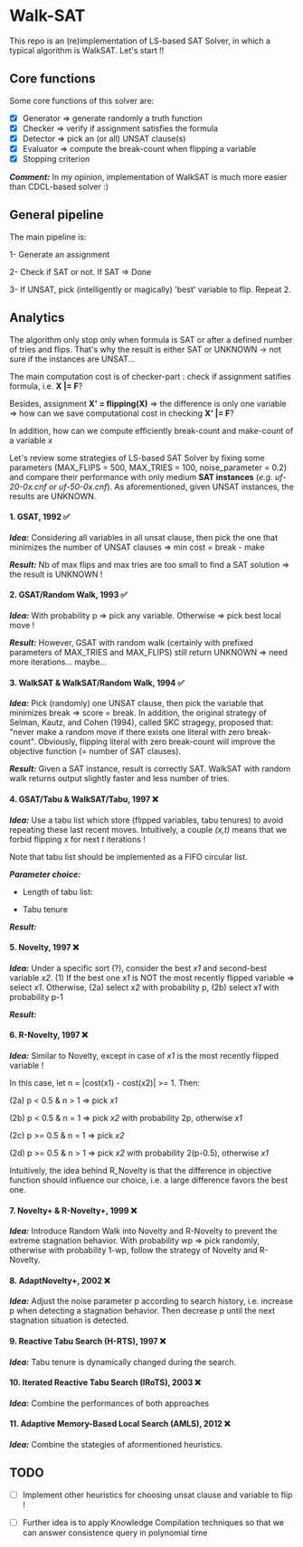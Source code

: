 # Walk-SAT

This repo is an (re)implementation of LS-based SAT Solver, in which a typical algorithm is WalkSAT. 
Let's start !!

## Core functions 

Some core functions of this solver are: 

- [X] Generator => generate randomly a truth function
- [X] Checker => verify if assignment satisfies the formula
- [X] Detector => pick an (or all) UNSAT clause(s)
- [X] Evaluator => compute the break-count when flipping a variable
- [X] Stopping criterion 

***Comment:*** In my opinion, implementation of WalkSAT is much more easier than CDCL-based solver :) 

## General pipeline

The main pipeline is:

1- Generate an assignment 

2- Check if SAT or not. If SAT => Done

3- If UNSAT, pick (intelligently or magically) 'best' variable to flip. Repeat 2. 

## Analytics

The algorithm only stop only when formula is SAT or after a defined number of tries and flips. That's why the result is either SAT or UNKNOWN -> not sure if the instances are UNSAT...

The main computation cost is of checker-part : check if assignment satifies formula, i.e. **X |= F**?

Besides, assignment **X' = flipping(X)** => the difference is only one variable => how can we save computational cost in checking **X' |= F**?

In addition, how can we compute efficiently break-count and make-count of a variable *x*

Let's review some strategies of LS-based SAT Solver by fixing some parameters (MAX_FLIPS = 500, MAX_TRIES = 100, noise_parameter = 0.2) and compare their performance with only medium **SAT instances** (*e.g. uf-20-0x.cnf or uf-50-0x.cnf*). As aforementioned, given UNSAT instances, the results are UNKNOWN. 

#### 1. GSAT, 1992 :white_check_mark:

***Idea:*** Considering all variables in all unsat clause, then pick the one that minimizes the number of UNSAT clauses => min cost = break - make

***Result:*** Nb of max flips and max tries are too small to find a SAT solution => the result is UNKNOWN ! 

#### 2. GSAT/Random Walk, 1993  :white_check_mark:

***Idea:***  With probability p => pick any variable. Otherwise => pick best local move ! 

***Result:*** However, GSAT with random walk (certainly with prefixed parameters of MAX_TRIES and MAX_FLIPS) still return UNKNOWN => need more iterations... maybe...

#### 3. WalkSAT & WalkSAT/Random Walk, 1994 :white_check_mark:

***Idea:*** Pick (randomly) one UNSAT clause, then pick the variable that minimizes break => score = break. In addition, the original strategy of Selman, Kautz, and Cohen (1994), called SKC stragegy, proposed that: "never make a random move if there exists one literal with zero break-count". Obviously, flipping literal with zero break-count will improve the objective function (= number of SAT clauses).

***Result:*** Given a SAT instance, result is correctly SAT. WalkSAT with random walk returns output slightly faster and less number of tries. 

#### 4. GSAT/Tabu & WalkSAT/Tabu, 1997 :x:

***Idea:*** Use a tabu list which store (flipped variables, tabu tenures) to avoid repeating these last recent moves. Intuitively, a couple *(x,t)* means that we forbid flipping *x* for next *t* iterations !

Note that tabu list should be implemented as a FIFO circular list.

***Parameter choice:***

- Length of tabu list: 

- Tabu tenure

***Result:*** 

#### 5. Novelty, 1997 :x:

***Idea:*** Under a specific sort (?), consider the best *x1* and second-best variable *x2*. (1) If the best one *x1* is NOT the most recently flipped variable => select *x1*. Otherwise, (2a) select *x2* with probability p, (2b) select *x1* with probability p-1

***Result:***

#### 6. R-Novelty, 1997 :x:

***Idea:*** Similar to Novelty, except in case of *x1* is the most recently flipped variable ! 

In this case, let n = |cost(x1) - cost(x2)| >= 1. Then:

(2a) p < 0.5 & n > 1  => pick *x1*

(2b) p < 0.5 & n = 1  => pick *x2* with probability 2p, otherwise *x1*

(2c) p >= 0.5 & n = 1 => pick *x2*

(2d) p >= 0.5 & n > 1 => pick *x2* with probability 2(p-0.5), otherwise *x1*

Intuitively, the idea behind R_Novelty is that the difference in objective function should influence our choice, i.e. a large difference favors the best one.

#### 7. Novelty+ & R-Novelty+, 1999 :x:

***Idea:*** Introduce Random Walk into Novelty and R-Novelty to prevent the extreme stagnation behavior. With probability wp => pick randomly, otherwise with probability 1-wp, follow the strategy of Novelty and R-Novelty.

#### 8. AdaptNovelty+, 2002 :x:

***Idea:*** Adjust the noise parameter p according to search history, i.e. increase p when detecting a stagnation behavior. Then decrease p until the next stagnation situation is detected.

#### 9. Reactive Tabu Search (H-RTS), 1997 :x:

***Idea:***  Tabu tenure is dynamically changed during the search.

#### 10. Iterated Reactive Tabu Search (IRoTS), 2003 :x:

***Idea:*** Combine the performances of both approaches

#### 11. Adaptive Memory-Based Local Search (AMLS), 2012 :x:

***Idea:*** Combine the stategies of aformentioned heuristics.

## TODO

- [ ] Implement other heuristics for choosing unsat clause and variable to flip ! 

- [ ] Further idea is to apply Knowledge Compilation techniques so that we can answer consistence query in polynomial time 
